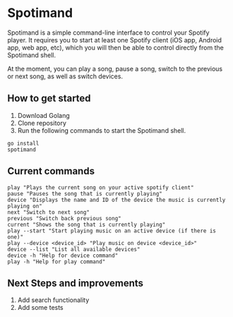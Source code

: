 # Spotimand

Spotimand is a simple command-line interface to control your Spotify player. It requires you to start at least one Spotify client (iOS app, Android app, web app, etc), which you will then be able to control directly from the Spotimand shell.

At the moment, you can play a song, pause a song, switch to the previous or next song, as well as switch devices.

## How to get started

1. Download Golang
2. Clone repository
3. Run the following commands to start the Spotimand shell.

```shell
go install
spotimand
```

## Current commands

```shell
play "Plays the current song on your active spotify client"
pause "Pauses the song that is currently playing"
device "Displays the name and ID of the device the music is currently playing on"
next "Switch to next song"
previous "Switch back previous song"
current "Shows the song that is currently playing"
play --start "Start playing music on an active device (if there is one)"
play --device <device_id> "Play music on device <device_id>"
device --list "List all available devices"
device -h "Help for device command"
play -h "Help for play command"
```

## Next Steps and improvements

1. Add search functionality
2. Add some tests
